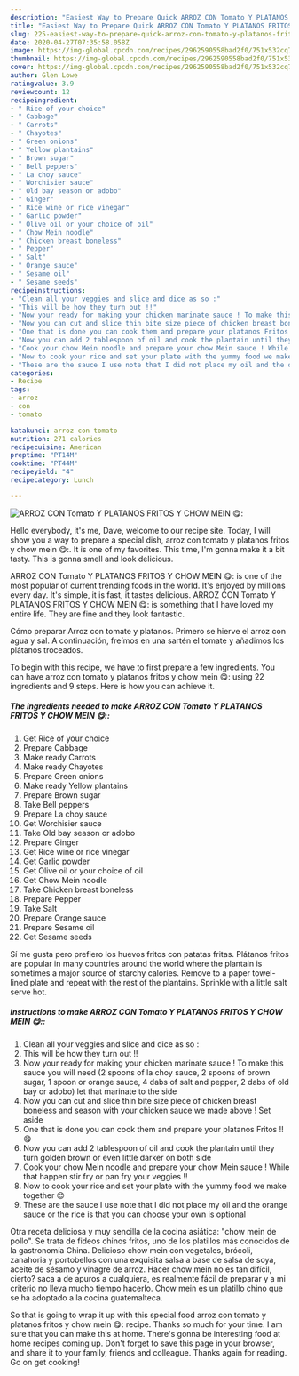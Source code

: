```yaml
---
description: "Easiest Way to Prepare Quick ARROZ CON Tomato Y PLATANOS FRITOS Y CHOW MEIN 😋:"
title: "Easiest Way to Prepare Quick ARROZ CON Tomato Y PLATANOS FRITOS Y CHOW MEIN 😋:"
slug: 225-easiest-way-to-prepare-quick-arroz-con-tomato-y-platanos-fritos-y-chow-mein
date: 2020-04-27T07:35:58.058Z
image: https://img-global.cpcdn.com/recipes/2962590558bad2f0/751x532cq70/arroz-con-tomato-y-platanos-fritos-y-chow-mein-😋-recipe-main-photo.jpg
thumbnail: https://img-global.cpcdn.com/recipes/2962590558bad2f0/751x532cq70/arroz-con-tomato-y-platanos-fritos-y-chow-mein-😋-recipe-main-photo.jpg
cover: https://img-global.cpcdn.com/recipes/2962590558bad2f0/751x532cq70/arroz-con-tomato-y-platanos-fritos-y-chow-mein-😋-recipe-main-photo.jpg
author: Glen Lowe
ratingvalue: 3.9
reviewcount: 12
recipeingredient:
- " Rice of your choice"
- " Cabbage"
- " Carrots"
- " Chayotes"
- " Green onions"
- " Yellow plantains"
- " Brown sugar"
- " Bell peppers"
- " La choy sauce"
- " Worchisier sauce"
- " Old bay season or adobo"
- " Ginger"
- " Rice wine or rice vinegar"
- " Garlic powder"
- " Olive oil or your choice of oil"
- " Chow Mein noodle"
- " Chicken breast boneless"
- " Pepper"
- " Salt"
- " Orange sauce"
- " Sesame oil"
- " Sesame seeds"
recipeinstructions:
- "Clean all your veggies and slice and dice as so :"
- "This will be how they turn out !!"
- "Now your ready for making your chicken marinate sauce ! To make this sauce you will need (2 spoons of la choy sauce, 2 spoons of brown sugar, 1 spoon or orange sauce, 4 dabs of salt and pepper, 2 dabs of old bay or adobo) let that marinate to the side"
- "Now you can cut and slice thin bite size piece of chicken breast boneless and season with your chicken sauce we made above ! Set aside"
- "One that is done you can cook them and prepare your platanos Fritos !! 😋"
- "Now you can add 2 tablespoon of oil and cook the plantain until they turn golden brown or even little darker on both side"
- "Cook your chow Mein noodle and prepare your chow Mein sauce ! While that happen stir fry or pan fry your veggies !!"
- "Now to cook your rice and set your plate with the yummy food we make together 😊"
- "These are the sauce I use note that I did not place my oil and the orange sauce or the rice is that you can choose your own is optional"
categories:
- Recipe
tags:
- arroz
- con
- tomato

katakunci: arroz con tomato 
nutrition: 271 calories
recipecuisine: American
preptime: "PT14M"
cooktime: "PT44M"
recipeyield: "4"
recipecategory: Lunch

---
```



![ARROZ CON Tomato Y PLATANOS FRITOS Y CHOW MEIN 😋:](https://img-global.cpcdn.com/recipes/2962590558bad2f0/751x532cq70/arroz-con-tomato-y-platanos-fritos-y-chow-mein-😋-recipe-main-photo.jpg)

Hello everybody, it's me, Dave, welcome to our recipe site. Today, I will show you a way to prepare a special dish, arroz con tomato y platanos fritos y chow mein 😋:. It is one of my favorites. This time, I'm gonna make it a bit tasty. This is gonna smell and look delicious.

ARROZ CON Tomato Y PLATANOS FRITOS Y CHOW MEIN 😋: is one of the most popular of current trending foods in the world. It's enjoyed by millions every day. It's simple, it is fast, it tastes delicious. ARROZ CON Tomato Y PLATANOS FRITOS Y CHOW MEIN 😋: is something that I have loved my entire life. They are fine and they look fantastic.

Cómo preparar Arroz con tomate y platanos. Primero se hierve el arroz con agua y sal. A continuación, freímos en una sartén el tomate y añadimos los plátanos troceados.


To begin with this recipe, we have to first prepare a few ingredients. You can have arroz con tomato y platanos fritos y chow mein 😋: using 22 ingredients and 9 steps. Here is how you can achieve it.

<!--inarticleads1-->

##### The ingredients needed to make ARROZ CON Tomato Y PLATANOS FRITOS Y CHOW MEIN 😋::

1. Get  Rice of your choice
1. Prepare  Cabbage
1. Make ready  Carrots
1. Make ready  Chayotes
1. Prepare  Green onions
1. Make ready  Yellow plantains
1. Prepare  Brown sugar
1. Take  Bell peppers
1. Prepare  La choy sauce
1. Get  Worchisier sauce
1. Take  Old bay season or adobo
1. Prepare  Ginger
1. Get  Rice wine or rice vinegar
1. Get  Garlic powder
1. Get  Olive oil or your choice of oil
1. Get  Chow Mein noodle
1. Take  Chicken breast boneless
1. Prepare  Pepper
1. Take  Salt
1. Prepare  Orange sauce
1. Prepare  Sesame oil
1. Get  Sesame seeds


Sí me gusta pero prefiero los huevos fritos con patatas fritas. Plátanos fritos are popular in many countries around the world where the plantain is sometimes a major source of starchy calories. Remove to a paper towel-lined plate and repeat with the rest of the plantains. Sprinkle with a little salt serve hot. 

<!--inarticleads2-->

##### Instructions to make ARROZ CON Tomato Y PLATANOS FRITOS Y CHOW MEIN 😋::

1. Clean all your veggies and slice and dice as so :
1. This will be how they turn out !!
1. Now your ready for making your chicken marinate sauce ! To make this sauce you will need (2 spoons of la choy sauce, 2 spoons of brown sugar, 1 spoon or orange sauce, 4 dabs of salt and pepper, 2 dabs of old bay or adobo) let that marinate to the side
1. Now you can cut and slice thin bite size piece of chicken breast boneless and season with your chicken sauce we made above ! Set aside
1. One that is done you can cook them and prepare your platanos Fritos !! 😋
1. Now you can add 2 tablespoon of oil and cook the plantain until they turn golden brown or even little darker on both side
1. Cook your chow Mein noodle and prepare your chow Mein sauce ! While that happen stir fry or pan fry your veggies !!
1. Now to cook your rice and set your plate with the yummy food we make together 😊
1. These are the sauce I use note that I did not place my oil and the orange sauce or the rice is that you can choose your own is optional


Otra receta deliciosa y muy sencilla de la cocina asiática: &#34;chow mein de pollo&#34;. Se trata de fideos chinos fritos, uno de los platillos más conocidos de la gastronomía China. Delicioso chow mein con vegetales, brócoli, zanahoria y portobellos con una exquisita salsa a base de salsa de soya, aceite de sésamo y vinagre de arroz. Hacer chow mein no es tan difícil, cierto? saca a de apuros a cualquiera, es realmente fácil de preparar y a mi criterio no lleva mucho tiempo hacerlo. Chow mein es un platillo chino que se ha adoptado a la cocina guatemalteca. 

So that is going to wrap it up with this special food arroz con tomato y platanos fritos y chow mein 😋: recipe. Thanks so much for your time. I am sure that you can make this at home. There's gonna be interesting food at home recipes coming up. Don't forget to save this page in your browser, and share it to your family, friends and colleague. Thanks again for reading. Go on get cooking!
